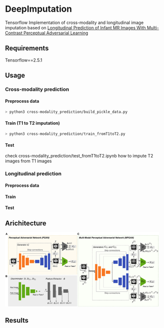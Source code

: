 # DeepImputation

Tensorflow Implementation of cross-modality and longitudinal image imputation based on [Longitudinal Prediction of Infant MR Images With Multi-Contrast Perceptual Adversarial Learning](https://www.frontiersin.org/articles/10.3389/fnins.2021.653213/full)

## Requirements
Tensorflow==2.5.1

## Usage
### Cross-modality prediction
#### Preprocess data
```bash
> python3 cross-modality_prediction/build_pickle_data.py
```
#### Train (T1 to T2 imputation)
```bash
> python3 cross-modality_prediction/train_fromT1toT2.py
```

#### Test
check cross-modality_prediction/test_fromT1toT2.ipynb how to impute T2 images from T1 images
### Longitudinal prediction
#### Preprocess data
#### Train
#### Test

## Arichitecture
![architecture](./assets/architecture.jpg)

## Results
